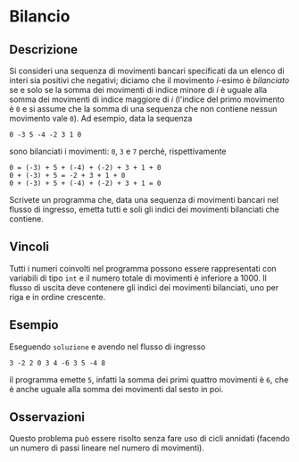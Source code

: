 Bilancio
========

Descrizione
-----------

Si consideri una sequenza di movimenti bancari specificati da un elenco di
interi sia positivi che negativi; diciamo che il movimento *i*-esimo è
*bilanciato* se e solo se la somma dei movimenti di indice minore di *i* è
uguale alla somma dei movimenti di indice maggiore di *i* (l'indice del primo
movimento è `0` e si assume che la somma di una sequenza che non contiene nessun
movimento vale `0`). Ad esempio, data la sequenza

    0 -3 5 -4 -2 3 1 0

sono bilanciati i movimenti: `0`, `3` e `7` perché, rispettivamente

    0 = (-3) + 5 + (-4) + (-2) + 3 + 1 + 0
    0 + (-3) + 5 = -2 + 3 + 1 + 0
    0 + (-3) + 5 + (-4) + (-2) + 3 + 1 = 0

Scrivete un programma che, data una sequenza di movimenti bancari nel flusso di
ingresso, emetta tutti e soli gli indici dei movimenti bilanciati che contiene.


Vincoli
-------

Tutti i numeri coinvolti nel programma possono essere rappresentati con
variabili di tipo `int` e il numero totale di movimenti è inferiore a 1000. Il
flusso di uscita deve contenere gli indici dei movimenti bilanciati, uno per
riga e in ordine crescente.


Esempio
-------

Eseguendo `soluzione` e avendo nel flusso di ingresso

    3 -2 2 0 3 4 -6 3 5 -4 8

il programma emette `5`, infatti la somma dei primi quattro movimenti è `6`,
che è anche uguale alla somma dei movimenti dal sesto in poi.


Osservazioni
------------

Questo problema può essere risolto senza fare uso di cicli annidati (facendo un
numero di passi lineare nel numero di movimenti).
